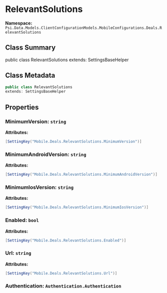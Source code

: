 # RelevantSolutions

**Namespace:** `Psi.Data.Models.ClientConfigurationModels.MobileConfigurations.Deals.RelevantSolutions`

## Class Summary

public class RelevantSolutions
extends: SettingsBaseHelper

## Class Metadata

```typescript
public class RelevantSolutions
extends: SettingsBaseHelper
```

## Properties

### MinimumVersion: `string`

**Attributes:**
```csharp
[SettingKey("Mobile.Deals.RelevantSolutions.MinimumVersion")]
```

### MinimumAndroidVersion: `string`

**Attributes:**
```csharp
[SettingKey("Mobile.Deals.RelevantSolutions.MinimumAndroidVersion")]
```

### MinimumIosVersion: `string`

**Attributes:**
```csharp
[SettingKey("Mobile.Deals.RelevantSolutions.MinimumIosVersion")]
```

### Enabled: `bool`

**Attributes:**
```csharp
[SettingKey("Mobile.Deals.RelevantSolutions.Enabled")]
```

### Url: `string`

**Attributes:**
```csharp
[SettingKey("Mobile.Deals.RelevantSolutions.Url")]
```

### Authentication: `Authentication.Authentication`
